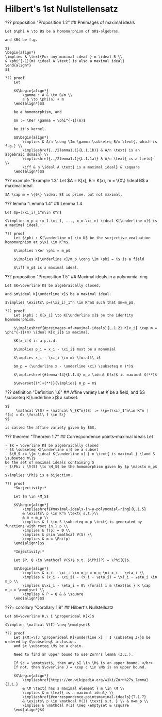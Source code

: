 # Hilbert's 1st Nullstellensatz

??? proposition "Proposition 1.2"
    ## Preimages of maximal ideals

    Let $\phi A \to B$ be a homomorphism of $K$-algebras, 

    and $B$ be f.g. 

    $$
    \begin{align*}
    \implies & \text{For any maximal ideal } m \ideal B \\
    & \phi^{-1}(m) \ideal A \text{ is also a maximal ideal}
    \end{align*}
    $$

    ??? proof
        Let

        $$\begin{align*}
            \gamma : A & \to B/m \\
            a & \to \phi(a) + m
        \end{align*}$$
        
        be a homomorphism, and 

        $n := \Ker \gamma = \phi^{-1}(m)$ 

        be it's kernel.

        $$\begin{align*}
            \implies & A/n \cong \Im \gamma \subseteq B/m \text{, which is f.g.} \\
            \implieshref{../2lemma1.1}{L.1.1b)} & A/n \text{ is an algebraic domain} \\
            \implieshref{../2lemma1.1}{L.1.1a)} & A/n \text{ is a field} \\
            \iff & n \ideal A \text{ is a maximal ideal} & \square
        \end{align*}$$


??? example "Example 1.3"
    Let $A = K[x], B = K(x), m = \{0\} \ideal B$ a maximal ideal.

    $A \cap m = \{0\} \ideal B$ is prime, but not maximal.


??? lemma "Lemma 1.4"
    ## Lemma 1.4

    Let $p=(\xi_i)_1^n\in K^n$

    $\implies m_p = (x_1-\xi_1, ..., x_n-\xi_n) \ideal K[\underline x]$ is a maximal ideal.

    ??? proof
        Let $\phi : K[\underline x] \to K$ be the surjective vealuation homomorphism at $\xi \in K^n$. 

        $\implies \Ker \phi = m_p$ 

        $\implies K[\underline x]/m_p \cong \Im \phi = K$ is a field 

        $\iff m_p$ is a maximal ideal.


??? proposition "Proposition 1.5"
    ## Maximal ideals in a polynomial ring

    Let $K=\overline K$ be algebraically closed, 

    and $m\ideal K[\underline x]$ be a maximal ideal.

    $\implies \exists\ p=(\xi_i)_1^n \in K^n$ such that $m=m_p$.

    ??? proof
        Let $\phi : K[x_i] \to K[\underline x]$ be the identity hommomorphism. 

        $\implieshref{#preimages-of-maximal-ideals}{L.1.2} K[x_i] \cap m = \phi^{-1}(m) \ideal K[x_i]$ is maximal. 

        $K[x_i]$ is a p.i.d. 

        $\implies p_i = x_i - \xi_i$ must be a monomial 

        $\implies x_i - \xi_i \in m\ \forall\ i$ 

        $m_p = (\underline x - \underline \xi) \subseteq m (*)$ 

        $\implieshref{#lemma-14}{L.1.4} m_p \ideal K[x]$ is maximal $(**)$ 

        $\overset{(*)+(**)}{\implies} m_p = m$

??? definition "Definition 1.6"
    ## Affine variety <a id="d16"></a>
    Let $K$ be a field, and $S \subseteq K[\underline x]$ a subset.
    
    $$
         \mathcal V(S) = \mathcal V_{K^n}(S) := \{p=(\xi)_1^n\in K^n | f(p) = 0\ \forall\ f \in S\}
    $$

    is called the affine variety given by $S$.



??? theorem "Theorem 1.7"
    ## Correspondence points–maximal ideals
    Let

    - $K = \overline K$ be algebraically closed
    - $S \subseteq K[\underline x]$ be a subset
    - $\M_S := \{m \ideal K[\underline x] | m \text{ is maximal } \land S \subseteq m\}$
    be the set of maximal ideals containing S
    - $\Phi : \V(S) \to \M_S$ be the homomorphism given by $p \mapsto m_p$

    $\implies \Phi$ is a bijection.

    ??? proof
        *Surjectivity:*

        Let $m \in \M_S$

        $$\begin{align*}
            \implieshref{#maximal-ideals-in-a-polynomial-ring}{L.1.5}
            & \exists\ p \in K^n \text{ s.t.}\\ 
            & m = m_p \\
            \implies & f \in S \subseteq m_p \text{ is generated by functions with root in } p \\
            \implies & f(p) = 0 \\
            \implies & p\in \mathcal V(S) \\
            \implies & m = \Phi(p)
        \end{align*}$$

        *Injectivity:*

        Let $P, Q \in \mathcal V(S)$ s.t. $\Phi(P) = \Phi(Q)$.
        
        $$\begin{align*}
            \implies & x_i - \xi_i \in m_p = m_q \ni x_i - \eta_i \\
            \implies & (x_i - \xi_i) - (x_i - \eta_i) = \xi_i - \eta_i \in m_p \\
            \implies &\xi_i - \eta_i = 0\ \forall i & \text{as } K \cap m_p = \emptyset \\
            \implies & P = Q & & \square
        \end{align*}$$


???+ corollary "Corollary 1.8"
    ## Hilbert's Nullstellsatz

    Let $K=\overline K,\ I \properideal K[x]$
    
    $\implies \mathcal V(I) \neq \emptyset$

    ??? proof
        Let $\M:=\{J \properideal K[\underline x] | I \subseteq J\}$ be ordered by $\subseteq$ inclusion.
        and $c \subseteq \M$ be a chain.
        
        Need to find an upper bound to use Zorn's lemma (Z.L.).

        If $c = \emptyset$, then any $I \in \M$ is an upper bound. </br>
        If not, then $\overline J = \cup c \in \M$ is an upper bound.

        $$\begin{align*}
            \implieshref{https://en.wikipedia.org/wiki/Zorn%27s_lemma}{Z.L.}
            & \M \text{ has a maximal element } m \in \M \\
            \implies & m \text{ is a maximal ideal} \\
            \implieshref{#correspondence-pointsmaximal-ideals}{T.1.7}
            & \exists\ p \in \mathcal V(I) \text{ s.t. } \\ & m=m_p \\
            \implies & \mathcal V(I) \neq \emptyset & \square
        \end{align*}$$